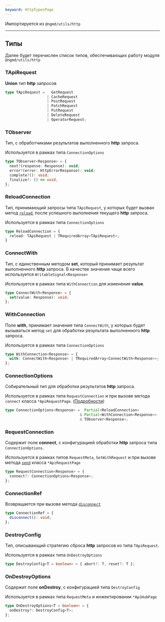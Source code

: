 ```yaml
---
keyword: HttpTypesPage
---
```


Импортируется из `@ngmd/utils/http`

---

## Типы

Далее будет перечислен список типов, обеспечивающих работу модуля `@ngmd/utils/http`

### TApiRequest

**Union** тип **http** запросов

```ts
type TApiRequest =   GetRequest
                   | CacheRequest
                   | PostRequest
                   | PatchRequest
                   | PutRequest
                   | DeleteRequest
                   | OperatorRequest;
```

### TObserver

Тип, с обработчиками результатов выполненного **http** запроса. 

Используется в рамках типа `ConnectionOptions`

```ts
type TObserver<Response> = {
  next?(response: Response): void;
  error?(error: HttpErrorResponse): void;
  complete?(): void;
  finalize?: () => void,
};
```



### ReloadConnection

Тип, принимающий запросы типа `TApiRequest`, у которых будет вызван метод [`reload`](/http/classes/api-request#reload), после успешного выполнения текущего **http** запроса. 

Используется в рамках типа `ConnectionOptions`

```ts
type ReloadConnection = {
  reload: TApiRequest | TRequiredArray<TApiRequest>;
}
```

### ConnectWith

Тип, с единственным методом **set**, который принимает результат выполненного **http** запроса. В качестве значения чаще всего используется `WritableSignal<Response>`

Используется в рамках типа `WithConnection` для изменения **value**.

```ts
type ConnectWith<Response> = {
  set(value: Response): void;
};
```

### WithConnection

Поле **with**, принимает значения типа `ConnectWith`, у которых будет вызываться метод `set` для обработки результата выполненного **http** запроса. 

Используется в рамках типа `ConnectionOptions`

```ts
type WithConnection<Response> = {
  with: ConnectWith<Response> | TRequiredArray<ConnectWith<Response>>;
};
```

### ConnectionOptions

Собирательный тип для обработки результатов **http** запроса. 

Используется в рамках типа `RequestConnection` и при вызове метода `connect` класса `*ApiRequestPage`. ([Подробности](/http/classes/api-request#connectionoptions))

```ts
type ConnectionOptions<Response> =  Partial<ReloadConnection> 
                                  & Partial<WithConnection<Response>> 
                                  & TObserver<Response>;
```

### RequestConnection

Содержит поле **connect**, с конфигурацией обработки **http** запроса типа `ConnectionOptions`.

Используется в рамках типов `RequestMeta`, `SetWithRequest` и при вызове метода [`send`](/http/classes/api-request#send) класса `*ApiRequestPage`

```ts
type RequestConnection<Response> = {
  connect?: ConnectionOptions<Response>;
};
```

### ConnectionRef

Возвращается при вызове метода [`disconnect`](/http/classes/api-request#disconnect)

```ts
type ConnectionRef = {
  disconnect(): void;
};
```



### DestroyConfig

Тип, описывающий стратегию сброса **http** запросов из типа `TApiRequest`.

Используется в рамках типа `OnDestroyOptions`

```ts
type DestroyConfig<T = boolean> = { abort?: T, reset?: T };
```

### OnDestroyOptions

Содержит поле **onDestroy**, с конфигурацией типа `DestroyConfig`

Используется в рамках типа `RequestMeta` и инжектировании `*ApiHubPage`

```ts
type OnDestroyOptions<T = boolean> = {
  onDestroy?: DestroyConfig<T>;
};
```








